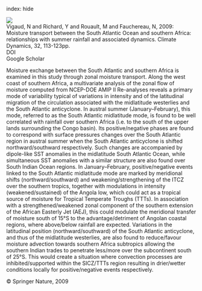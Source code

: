 index: hide

<div class="Citation">
    <div class="Citation-thumb CitationThumb-linked"  data-href="https://doi.org/10.1007/s00382-008-0377-7">
      <img src="https://static.claimspace.cloud/climate-study-static/refs/thumbs/14/Vigaud_et_al_2009-thumb.png" />
    </div>

  <div class="Citation-body">
    <div class="Citation-text">Vigaud, N and Richard, Y and Rouault, M and Fauchereau, N, 2009: Moisture transport between the South Atlantic Ocean and southern Africa: relationships with summer rainfall and associated dynamics. <span class="Article-journal">Climate Dynamics, </span><span class="Article-volume">32, </span>113-123pp.</div>
    <div class="Citation-links">
      <div class="CitationLink" data-href="https://doi.org/10.1007/s00382-008-0377-7">
        <div class="CitationLink-icon CitationLink-Doi"></div>
        <div class="CitationLink-text">DOI</div>
      </div>
      <div class="CitationLink" data-href="https://scholar.google.com/scholar?q=10.1007/s00382-008-0377-7">
        <div class="CitationLink-icon CitationLink-Scholar"></div>
        <div class="CitationLink-text">Google Scholar</div>
      </div>
    </div>
  </div>
</div>

Moisture exchange between the South Atlantic and southern Africa is examined in this study through zonal moisture transport. Along the west coast of southern Africa, a multivariate analysis of the zonal flow of moisture computed from NCEP-DOE AMIP II Re-analyses reveals a primary mode of variability typical of variations in intensity and of the latitudinal migration of the circulation associated with the midlatitude westerlies and the South Atlantic anticyclone. In austral summer (January–February), this mode, referred to as the South Atlantic midlatitude mode, is found to be well correlated with rainfall over southern Africa (i.e. to the south of the upper lands surrounding the Congo basin). Its positive/negative phases are found to correspond with surface pressures changes over the South Atlantic region in austral summer when the South Atlantic anticyclone is shifted northward/southward respectively. Such changes are accompanied by dipole-like SST anomalies in the midlatitude South Atlantic Ocean, while simultaneous SST anomalies with a similar structure are also found over South Indian Ocean regions. In January–February, positive/negative events linked to the South Atlantic midlatitude mode are marked by meridional shifts (northward/southward) and weakening/strengthening of the ITCZ over the southern tropics, together with modulations in intensity (weakened/sustained) of the Angola low, which could act as a tropical source of moisture for Tropical Temperate Troughs (TTTs). In association with a strengthened/weakened zonal component of the southern extension of the African Easterly Jet (AEJ), this could modulate the meridional transfer of moisture south of 15°S to the advantage/detriment of Angolan coastal regions, where above/below rainfall are expected. Variations in the latitudinal position (northward/southward) of the South Atlantic anticyclone, and thus of the midlatitude westerlies, are also found to reduce/favour moisture advection towards southern Africa subtropics allowing the southern Indian trades to penetrate less/more over the subcontinent south of 25°S. This would create a situation where convection processes are inhibited/supported within the SICZ/TTTs region resulting in drier/wetter conditions locally for positive/negative events respectively.

<div class="Citation-copy">
&copy; Springer Nature, 2009
</div>